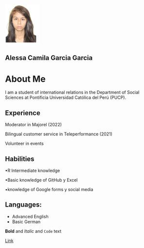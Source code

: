 ![This is an image](https://github.com/Alessth/alessagarciag.github.io/blob/gh-pages/foto.png)



## Alessa Camila Garcia Garcia

About Me
======

I am a student of international relations in the Department of Social Sciences at Pontificia Universidad Católica del Perú (PUCP).

## Experience
Moderator in Majorel (2022)

Bilingual customer service in Teleperformance (2021)

Volunteer in events

## Habilities

•R Intermediate knowledge

•Basic knowledge of GitHub y Excel

•knowledge of Google forms y social media

## Languages:

- Advanced English
- Basic German 

**Bold** and _Italic_ and `Code` text

[Link](url)
